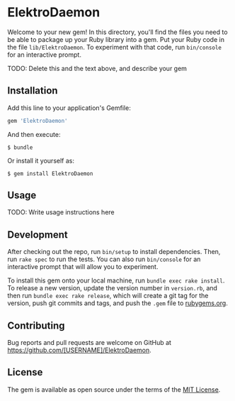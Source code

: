 # ElektroDaemon

Welcome to your new gem! In this directory, you'll find the files you need to be able to package up your Ruby library into a gem. Put your Ruby code in the file `lib/ElektroDaemon`. To experiment with that code, run `bin/console` for an interactive prompt.

TODO: Delete this and the text above, and describe your gem

## Installation

Add this line to your application's Gemfile:

```ruby
gem 'ElektroDaemon'
```

And then execute:

    $ bundle

Or install it yourself as:

    $ gem install ElektroDaemon

## Usage

TODO: Write usage instructions here

## Development

After checking out the repo, run `bin/setup` to install dependencies. Then, run `rake spec` to run the tests. You can also run `bin/console` for an interactive prompt that will allow you to experiment.

To install this gem onto your local machine, run `bundle exec rake install`. To release a new version, update the version number in `version.rb`, and then run `bundle exec rake release`, which will create a git tag for the version, push git commits and tags, and push the `.gem` file to [rubygems.org](https://rubygems.org).

## Contributing

Bug reports and pull requests are welcome on GitHub at https://github.com/[USERNAME]/ElektroDaemon.

## License

The gem is available as open source under the terms of the [MIT License](https://opensource.org/licenses/MIT).
